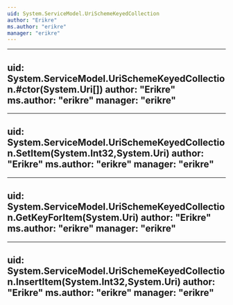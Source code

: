 ```yaml
---
uid: System.ServiceModel.UriSchemeKeyedCollection
author: "Erikre"
ms.author: "erikre"
manager: "erikre"
---
```


---
uid: System.ServiceModel.UriSchemeKeyedCollection.#ctor(System.Uri[])
author: "Erikre"
ms.author: "erikre"
manager: "erikre"
---

---
uid: System.ServiceModel.UriSchemeKeyedCollection.SetItem(System.Int32,System.Uri)
author: "Erikre"
ms.author: "erikre"
manager: "erikre"
---

---
uid: System.ServiceModel.UriSchemeKeyedCollection.GetKeyForItem(System.Uri)
author: "Erikre"
ms.author: "erikre"
manager: "erikre"
---

---
uid: System.ServiceModel.UriSchemeKeyedCollection.InsertItem(System.Int32,System.Uri)
author: "Erikre"
ms.author: "erikre"
manager: "erikre"
---
